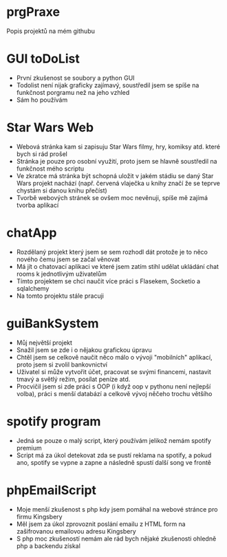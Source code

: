# prgPraxe
Popis projektů na mém githubu



# GUI toDoList
- První zkušenost se soubory a python GUI
- Todolist není nijak graficky zajímavý, soustředil jsem se spíše na funkčnost porgramu než na jeho vzhled
- Sám ho používám

# Star Wars Web
- Webová stránka kam si zapisuju Star Wars filmy, hry, komiksy atd. které bych si rád prošel
- Stránka je pouze pro osobní využití, proto jsem se hlavně soustředil na funkčnost mého scriptu
- Ve zkratce má stránka být schopná uložit v jakém stádiu se daný Star Wars projekt nachází (např. červená vlaječka u knihy značí že se teprve chystám si danou knihu přečíst)
- Tvorbě webových stránek se ovšem moc nevěnuji, spíše mě zajímá tvorba aplikací

# chatApp
- Rozdělaný projekt který jsem se sem rozhodl dát protože je to něco nového čemu jsem se začal věnovat
- Má jít o chatovací aplikaci ve které jsem zatím stihl udělat ukládání chat rooms k jednotlivým uživatelům
- Tímto projektem se chci naučit více práci s Flasekem, Socketio a sqlalchemy
- Na tomto projektu stále pracuji

# guiBankSystem
- Můj největší projekt
- Snažil jsem se zde i o nějakou grafickou úpravu
- Chtěl jsem se celkově naučit něco málo o vývoji "mobilních" aplikací, proto jsem si zvolil bankovnictví
- Uživatel si může vytvořit účet, pracovat se svými financemi, nastavit tmavý a světlý režim, posílat peníze atd.
- Procvičil jsem si zde práci s OOP (i když oop v pythonu není nejlepší volba), práci s menší databází a celkově vývoj něčeho trochu většího

# spotify program
- Jedná se pouze o malý script, který používám jelikož nemám spotify premium
- Script má za úkol detekovat zda se pustí reklama na spotify, a pokud ano, spotify se vypne a zapne a následně spustí další song ve frontě

# phpEmailScript
- Moje menší zkušenost s php kdy jsem pomáhal na webové stránce pro firmu Kingsbery
- Měl jsem za úkol zprovoznit poslání emailu z HTML form na zašifrovanou emailovou adresu Kingsbery
- S php moc zkušeností nemám ale rád bych nějaké zkušenosti ohledně php a backendu získal

